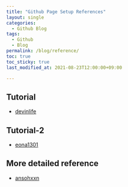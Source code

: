 ```yaml
---
title: "Github Page Setup References"
layout: single
categories:
  - Github Blog
tags:
  - Github
  - Blog
permalink: /blog/reference/
toc: true
toc_sticky: true
last_modified_at: 2021-08-23T12:00:00+09:00

---
```


## Tutorial
- [devinlife](https://devinlife.com/categories/)

## Tutorial-2
- [eona1301](https://eona1301.github.io/categories/)

## More detailed reference
- [ansohxxn](https://ansohxxn.github.io/blog/jekyll-directory-structure/)
